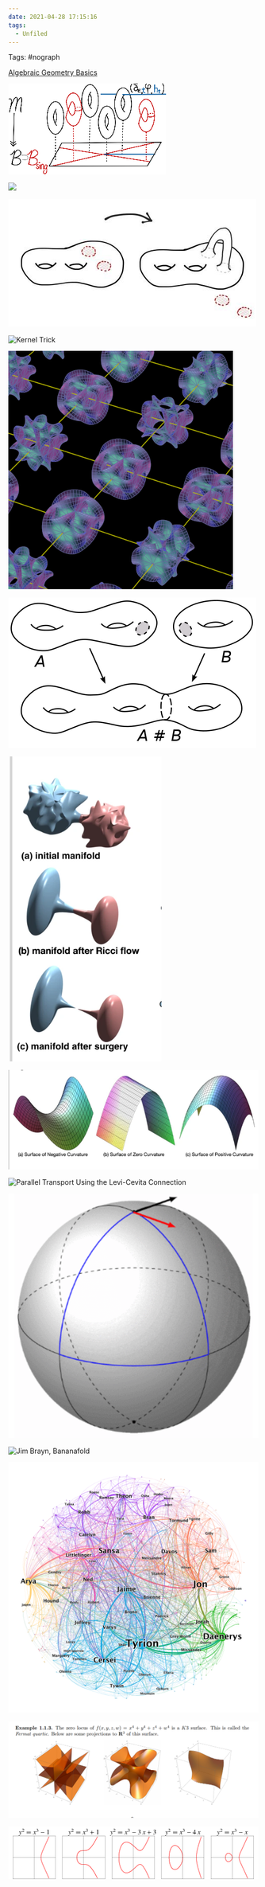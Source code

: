 ```yaml
---
date: 2021-04-28 17:15:16
tags: 
  - Unfiled
---
```


Tags: #nograph

[Algebraic Geometry Basics](../Subjects/Algebraic%20Geometry.md)

![](../figures/figures%201/image_2020-07-29-01-32-40.png)

![](figures/image_2020-07-29-01-34-46.png)

![Surgery Theory](../figures/figures%201/Surgery.png)

![Kernel Trick](figures/image_2020-07-30-00-04-54.png)

![Calabi Yau Grid](../figures/figures%201/Calabi.png)

![Connect Sum](../figures/figures%201/Connect.png)

![Ricci Flow](../figures/figures%201/Ricci.png)

![Surfaces](../figures/figures%201/Surfaces.png)

![Parallel Transport Using the Levi-Cevita Connection](figures/image_2020-07-30-01-20-42.png)

![Showing Parallel Transport](../figures/figures%201/Sphere.png)

![Jim Brayn, Bananafold](figures/image_2020-07-30-02-31-20.png)

![GOT](../figures/figures%201/Game.png)

![Fermat Quartic](../figures/figures%201/Fermat.png)

![](../figures/figures%201/Elliptic.png)
